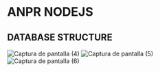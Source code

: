 # ANPR NODEJS

## DATABASE STRUCTURE
![Captura de pantalla (4)](https://github.com/Ericksonxx/node-questions/assets/62312074/67717657-90a6-4b70-8c96-a68498c28b7e)
![Captura de pantalla (5)](https://github.com/Ericksonxx/node-questions/assets/62312074/caeea61d-518d-4e74-a407-24de1888dff6)
![Captura de pantalla (6)](https://github.com/Ericksonxx/node-questions/assets/62312074/309155d5-4c44-40e4-a82c-4e12eb941c39)
